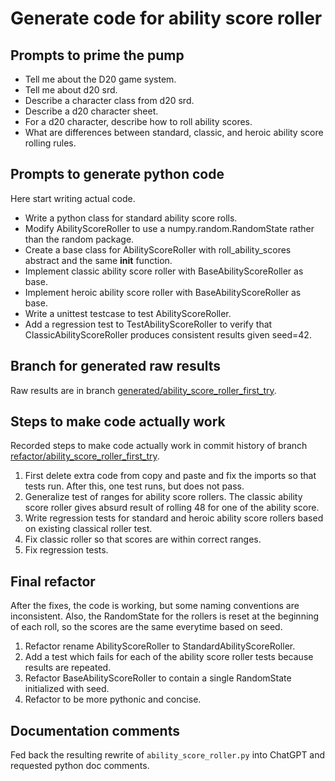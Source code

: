 # Generate code for ability score roller

## Prompts to prime the pump

- Tell me about the D20 game system.
- Tell me about d20 srd.
- Describe a character class from d20 srd.
- Describe a d20 character sheet.
- For a d20 character, describe how to roll ability scores.
- What are differences between standard, classic, and heroic ability score rolling rules.

## Prompts to generate python code

Here start writing actual code.

- Write a python class for standard ability score rolls.
- Modify AbilityScoreRoller to use a numpy.random.RandomState rather than the random package.
- Create a base class for AbilityScoreRoller with roll_ability_scores abstract and the same __init__ function.
- Implement classic ability score roller with BaseAbilityScoreRoller as base.
- Implement heroic ability score roller with BaseAbilityScoreRoller as base.
- Write a unittest testcase to test AbilityScoreRoller.
- Add a regression test to TestAbilityScoreRoller to verify that ClassicAbilityScoreRoller produces consistent results given seed=42.

## Branch for generated raw results

Raw results are in branch [generated/ability_score_roller_first_try](https://github.com/newexo/d20-ai/tree/generated/ability_score_roller_first_try).

## Steps to make code actually work

Recorded steps to make code actually work in commit history of branch [refactor/ability_score_roller_first_try](https://github.com/newexo/d20-ai/tree/refactor/ability_score_roller_first_try).

1. First delete extra code from copy and paste and fix the imports so that tests run. After this, one test runs, but 
does not pass.
2. Generalize test of ranges for ability score rollers. The classic ability score roller gives absurd result of rolling 
48 for one of the ability score.
3. Write regression tests for standard and heroic ability score rollers based on existing classical roller test.
4. Fix classic roller so that scores are within correct ranges.
5. Fix regression tests.

## Final refactor

After the fixes, the code is working, but some naming conventions are inconsistent. Also, the RandomState for the 
rollers is reset at the beginning of each roll, so the scores are the same everytime based on seed.

1. Refactor rename AbilityScoreRoller to StandardAbilityScoreRoller.
2. Add a test which fails for each of the ability score roller tests because results are repeated.
3. Refactor BaseAbilityScoreRoller to contain a single RandomState initialized with seed.
4. Refactor to be more pythonic and concise.

## Documentation comments

Fed back the resulting rewrite of `ability_score_roller.py` into ChatGPT and requested python doc comments.
